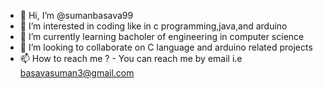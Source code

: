 - 👋 Hi, I’m @sumanbasava99
- 👀 I’m interested in coding like in c programming,java,and arduino 
- 🌱 I’m currently learning bacholer of engineering in computer science
- 💞️ I’m looking to collaborate on C language and arduino related projects
- 📫 How to reach me ? - You can reach me by email i.e basavasuman3@gmail.com

<!---
sumanbasava99/sumanbasava99 is a ✨ special ✨ repository because its `README.md` (this file) appears on your GitHub profile.
You can click the Preview link to take a look at your changes.
--->
